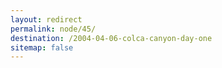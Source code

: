 ```yaml
---
layout: redirect
permalink: node/45/
destination: /2004-04-06-colca-canyon-day-one
sitemap: false
---
```

